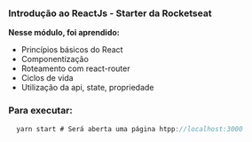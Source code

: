 ### Introdução ao ReactJs - Starter da Rocketseat

<strong>Nesse módulo, foi aprendido:</strong>
<ul>
<li>Princípios básicos do React</li>
<li>Componentização</li>
<li>Roteamento com react-router</li>
<li>Ciclos de vida</li>
<li>Utilização da api, state, propriedade</li>
</ul>

<h3>Para executar:</h3>

```js
  yarn start # Será aberta uma página htpp://localhost:3000
```
